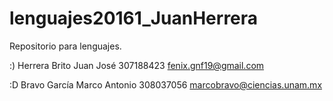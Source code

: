 # lenguajes20161_JuanHerrera
Repositorio para lenguajes.

:)	Herrera Brito Juan José 307188423 fenix.gnf19@gmail.com

:D	Bravo García Marco Antonio 308037056  marcobravo@ciencias.unam.mx
